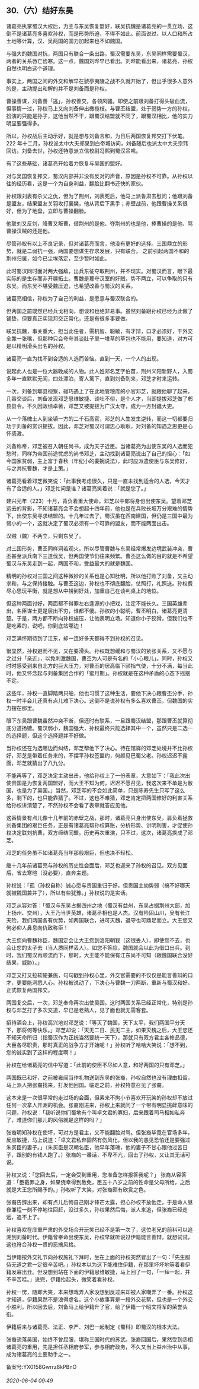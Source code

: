 ## 30.（六）结好东吴
诸葛亮执掌蜀汉大权后，力主与东吴恢复盟好，联吴抗魏是诸葛亮的一贯立场，这倒不是诸葛亮多喜欢孙权，而是形势所迫，不得不如此。前面说过，以人口和所占土地等计算，汉、吴两国的国力加起来也不如魏国。



与强大的魏国对抗，两国只有联合一条出路，蜀汉需要东吴，东吴同样需要蜀汉，两者的关系唇亡齿寒。这一点，魏国刘晔早已看出。刘晔能看出来，诸葛亮、孙权自然也明白这个道理。



事实上，两国之间的外交和解早在猇亭夷陵之战不久就开始了，但出乎很多人意外的是，主动提出和解的并不是刘备而是孙权。



曹操善谋，刘备善「逃」，孙权善交，各领风骚。即使之前跟刘备打得头破血流，但事情一过，孙权马上又向刘备伸出橄榄枝。与曹丕结盟，处于弱势一方的孙权，扮演的只能是孙子，这他当然不干，跟蜀汉结盟就不同了，跟蜀汉相比，他的实力明显要强得多。



所以，孙权战后主动示好，就是想与刘备言和，为日后两国恢复邦交打下伏笔。222 年十二月，孙权派太中大夫郑泉到白帝城访问，刘备随后也派太中大夫宗玮回访。刘备去世，孙权还特意派立信校尉冯熙到蜀汉吊唁。



有了这些基础，诸葛亮开始着力恢复与吴国的盟好。



对与吴国恢复邦交，蜀汉内部并非没有反对的声音，原因是孙权不可靠。从孙权以往的经历看，这是一个为自身利益，翻脸比翻书还快的家伙。



孙权跟刘表有杀父之仇，但为了荆州，刘表死后，他马上派鲁肃去慰问；他跟刘备是盟友，结果盟友关羽攻打襄樊，他从背后下黑手；赤壁战前，他跟曹操关系很好，但为了地盘，立即与曹操翻脸。



他联刘又反刘，降曹又叛曹，借荆州的是他、夺荆州的也是他，捧曹操的是他、骂曹操汉贼的还是他。



尽管孙权有以上不良记录，但对诸葛亮而言，他没有更好的选择。三国鼎立的形势，就是二弱抗一强，两国要想谋生存求发展，只有联合。 之前引起两国不和的荆州归属，如今已尘埃落定，至少暂时如此。



此时蜀汉同时面对两大强敌，出兵东征夺取荆州，并不现实。对蜀汉而言，眼下最实际的是生存而非开疆拓土。曹魏是篡夺汉室的奸贼，势不两立，可以争取的只有东吴。而东吴不堪受魏压迫，也希望改善与蜀汉的关系。



诸葛亮相信，孙权为了自己的利益，是愿意与蜀汉联合的。



但两国之前既然已经兵戈相向，想谈和也绝非易事。虽然刘备跟孙权已经为此做了铺垫，但要真正实现邦交正常化，还是有很多事要做。



联吴抗魏，事关重大，担当此任者，需机智、聪敏，有才辩，口才必须好，干外交全靠一张嘴，但那种只会夸夸其谈肚子里一堆草的草包也不能用，要知道，对方可是以精明滑头出名的孙权。



诸葛亮一直为找不到合适的人选而苦恼。直到一天，一个人的出现。



说起此人也是一位大器晚成的人物。此人姓邓名芝字伯苗，荆州义阳新野人，入蜀多年一直默默无闻，四处漂泊，寄人篱下，直到刘备到来，邓芝才时来运转。



一次，刘备到郫县视察，碰巧遇上了在此地管粮库的小官邓芝，就跟他聊了起来，几番交谈后，刘备发现邓芝思维敏捷、谈吐不俗，是个人才，当即提拔邓芝做了郫县县令。不久因政绩卓著，邓芝又被提拔为广汉太守，成为一方封疆大吏。



从一个落魄士人到坐镇一方的二千石高官，邓芝的人生发生逆转，而这一切都要归功于刘备的赏识提拔。因此，邓芝对蜀汉可谓忠心耿耿，对刘备的知遇之恩更是心怀感激。



刘备称帝，邓芝被召入朝任尚书，成为天子近臣。当诸葛亮为出使东吴的人选而犯愁时，同样为帝国前途忧虑的尚书邓芝，主动找到诸葛亮说出了自己的担心：「如今国家贫弱，主上富于春秋（年纪小的委婉说法），此时应派遣使臣与东吴修好，与之共抗曹魏，才是上策。」



诸葛亮看着邓芝微笑说：「此事我考虑很久，只是一直未找到适合的人选，今天才有了合适的人。」邓芝忙问是谁？诸葛亮笑着说：「就是您了。」



建兴元年（223）十月，背负着重大使命，邓芝以中郎将身份出使东吴。望着邓芝远去的背影，不知诸葛亮会不会想起十四年前，他也是在兵败长坂万分艰难的情势下，出使东吴寻求结盟的。十几年过去了，蜀汉虽在西南建国，但仍是三国中最为弱小的一个，这就决定了蜀汉必须有一个可靠的盟友，而不能两面出击。



汉贼（魏）不两立，只剩东吴了。



对三国形势，曹丕同样洞若观火。所以尽管曹魏与东吴经常爆发边境武装冲突，曹丕甚至派兵南下三道伐吴，但两国使节仍往来频繁。曹丕这么做的目的就是不希望蜀汉与东吴走到一起，两国不和，受益最大的就是魏国。



精明的孙权对三国之间这种微妙的关系也是心知肚明，所以他打败了刘备，又主动求和，与之保持接触。与曹丕这边，孙权也不彻底翻脸，仗照打，礼照送。孙权费尽心思玩平衡，就是想从中捞到好处，加重自己在谈判桌上的地位。



但这种两面讨好，两面都不得罪左右逢源的小把戏，注定不能长久。三国英雄辈出，名臣谋士更是层出不穷，谁都不傻。孙权的小聪明，曹丕明白，诸葛亮更清楚。于是，两方都不断向孙权施压，让他表明立场。知道你小子狡猾，但我们也不是吃素的，说吧，你到底站哪边！



邓芝满怀期待到了江东，却一连好多天都得不到孙权的召见。



很显然，孙权避而不见，又在耍滑头。孙权既想缓和与蜀汉的紧张关系，又不愿与之过分「亲近」，以免刺激魏国，曹丕为人可是有名的「小心眼儿」。同时，孙权又时时感受到来自北方的巨大压力，对曹丕的居高临下颐指气使，十分不满，每当此时，他又怀念起与刘备集团合作的「蜜月期」。孙权就是在这种矛盾的心态下摇摆不定。



这些年，孙权一直脚踏两只船，他也习惯了这种生活，要他下决心跟曹丕分手，孙权一时半会儿还真有点儿难下决心。这倒不是说孙权有多么喜欢曹丕，但魏国的实力摆在那里。



眼下东吴跟曹魏虽然冲突不断，但还时有联系，一旦跟蜀汉结盟，那跟曹丕就算彻底分道扬镳。蜀汉弱小，魏国强大，孙权最终只能选择其中一个，虽然只是二选一的选择题，但这个选择题并不好做。



当孙权还在为选哪边而纠结，邓芝帮他下了决心。待在馆驿的邓芝处境并不比孙权好，邓芝是带着任务来的，不摆平孙权签盟约，何颜见巴蜀父老。孙权迟迟不露面，邓芝就猜出了八九分。



不能再等了，邓芝决定主动出击，他给孙权上了一份表章，大意如下：「我此次出使贵国是为恢复两国盟好，而大王不知为何，迟迟不愿召见，我这次来不单是为敝国，也是为了吴国。」当然，邓芝写的不会如此简单，只是陈寿先生只写了这么多，剩下的，也只能靠猜了。不过，这也不难猜，邓芝肯定把两国修好的利害关系给孙权讲清楚了，不然孙权不会看了表章就答应见他。



这番情景有点儿像十几年前的赤壁之战，那时，诸葛亮只身出使东吴，肩负着拯救刘备集团的艰巨任务，正是有诸葛亮帮孙权算账，分析形势、讲明利害，才促使孙权决定联刘抗曹，双方缔结同盟。历史再次重演，只不过，这次，诸葛亮换成了邓芝。



邓芝的任务虽不如诸葛亮当年那般艰巨，但也决不轻松。



继十几年前诸葛亮与孙权的历史性会面后，邓芝也迎来了孙权的召见。双方见面后，省去寒暄（没必要），直奔主题。



孙权说：「孤（孙权自称）诚心愿与贵国重归于好，但贵国主幼势弱（搞不好哪天就被魏国兼并了），所以有些犹豫。」孙权说的是实话。



邓芝从容对答：「蜀汉与东吴占据四州之地（蜀汉有益州，东吴占据荆州大部，加上扬州、交州），大王乃当世英雄，诸葛丞相也是人杰。汉有险固山川，吴有长江天险，我们两国各有优势，如两国联合，进可灭魏，退守也可鼎足而立。大王您又何必仰人鼻息向仇敌称臣！



大王您向曹魏称臣，魏国定会让大王您到洛阳朝觐（这很丢人），即使您不去，也会让您的太子去（当人质同样丢人）。如您不答应，魏国就会以此为借口出兵。到时，我们蜀汉再顺流而下，那时，大王能不能保有江东尚不可知（跟魏国联合没好结果，威胁）。」



邓芝又打又拉软硬兼施，句句戳到孙权心里，外交官需要的不仅仅是能言善辩的口才，更要能洞悉人心。孙权被说动了，下决心与曹魏一刀两断，重新与蜀汉和好，正式恢复两国邦交。



两国复交后，一次，邓芝奉命再次出使吴国。这时两国关系已经正常化，特别是孙权与邓芝打了多次交道，早已是老熟人，见了面也就无需客套。



招待酒会上，孙权高兴地对邓芝说：「等灭了魏国，天下太平，我们两国平分天下，那将何等快乐。」邓芝却说：「天无二日、民无二主，如果灭魏之后，大王您还不知天命所归（指蜀汉作为正统当然要统一天下），那就只有双方君主各修品德，大臣各尽职责，那时真正的战争方才开始呢！」孙权听了哈哈大笑说：「想不到，您的诚实到了这样的程度啊！」



孙权在给诸葛亮的信中写道：「此前的使臣不尽如人意，和好两国的只有邓芝。」



两国既已和好，之前被雍闿当作礼物送到东吴的张裔，孙权自然也没有理由扣留，马上派人把张裔找来，打发他回国。临走之前，孙权特意召见了张裔。



这本来是一次很平常的走过场的会面，但素来不拘小节喜欢开玩笑的孙权却不放过任何一次拿人开涮的机会。张裔刚进来，孙权上来就问了一个带有明显挑衅意味的问题，孙权说：「我听说你们蜀地有个叫卓文君的寡妇，后来跟着司马相如私奔了，难道你们那儿的风俗就是这样的吗？」



张裔明知孙权在使坏，可对方是君主，又不能翻脸对骂。但张裔毕竟在官场多年，反应敏捷，马上说道：「卓文君私奔固然有伤风化，但以我的愚见恐怕还是要强过朱买臣的妻子。」（朱买臣是汉朝名臣，他早年落魄，他的妻子不甘心跟他过苦日子，跟别的有钱人跑了。）张裔的一番话，不卑不亢，回击了孙权，又让其无话可说。



孙权又说：「您回去后，一定会受到重用，您准备怎样报答我呢？」 张裔从容答道：「臣戴罪之身，如果侥幸得到赦免，臣五十八岁之前的性命是父母所给，之后就是大王您所赐予的。」孙权听了大笑，对张裔颇有欣赏之色。



张裔告辞出来，却有点儿后悔自己刚才锋芒太露，担心孙权不放他走，于是命人昼夜兼程一刻不停地往回赶，没过多久，孙权果然后悔，派人来追，但张裔已经走远，追不上了。



孙权喜欢在庄重严肃的外交场合开玩笑已经不是第一次了，这位老兄的前科可以追溯到刘备时代。伊籍曾奉命出使东吴，孙权早就听说过伊籍能言善辩，就想试试，这也符合孙权一贯的恶搞风格。



当伊籍按外交礼节向孙权施礼下拜时，坐在上面的孙权突然冒出了一句：「先生服侍无道之君一定很辛苦吧。」孙权本以为这下能难住伊籍，在那里坏坏地等着看伊籍发窘出丑。但没想到站在下面的伊籍思维敏捷，马上回了一句，「一拜一起，并不辛苦哇。」说完，伊籍抬起头，微笑着看孙权。



孙权一愣，随即大笑，本来想戏弄人家没想到反过来却被人家嘲弄了一番。孙权这才知道，伊籍果然不是浪得虚名。这个小故事算是一段外交花絮，但也是一个外交小胜利。所以回去后，刘备马上给伊籍升了官，给了伊籍一个昭文将军的荣誉头衔。



伊籍后来与诸葛亮、法正、李严、刘巴一起制定《蜀科》即蜀汉的根本大法。



张裔流落吴国，始终不曾屈服，堪称三国时代的苏武。张裔回国后，果然受到丞相诸葛亮的重用，先是担任丞相府参军，参与相府政务，不久又当上益州治中从事，成为诸葛亮的主要助手之一。



备案号:YX0158Gwrrz8kPBnO


###### 2020-06-04 09:49
